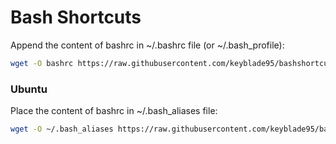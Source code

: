 # Bash Shortcuts

Append the content of bashrc in ~/.bashrc file (or ~/.bash_profile):

```bash
wget -O bashrc https://raw.githubusercontent.com/keyblade95/bashshortcut/main/bashrc && sed -i '/###\| bash shortcuts \|###/,/###\| ====== \|###/d' ~/.bashrc && cat bashrc >> ~/.bashrc && rm -f bashrc && source ~/.bashrc
```

### Ubuntu
Place the content of bashrc in ~/.bash_aliases file:
```bash
wget -O ~/.bash_aliases https://raw.githubusercontent.com/keyblade95/bashshortcut/main/bashrc
```
